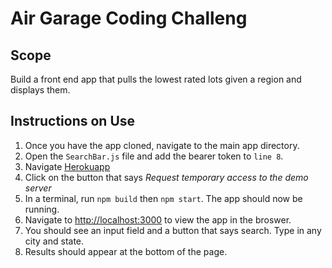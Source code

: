 # Air Garage Coding Challeng
## Scope

Build a front end app that pulls the lowest rated lots given a region and displays them.

## Instructions on Use

1. Once you have the app cloned, navigate to the main app directory.
2. Open the `SearchBar.js` file and add the bearer token to `line 8`.
3. Navigate [Herokuapp](https://cors-anywhere.herokuapp.com/corsdemo)
4. Click on the button that says *Request temporary access to the demo server* 
5. In a terminal, run `npm build` then `npm start`. The app should now be running.
6. Navigate to [http://localhost:3000](http://localhost:3000) to view the app in the broswer.
7. You should see an input field and a button that says search. Type in any city and state.
8. Results should appear at the bottom of the page.